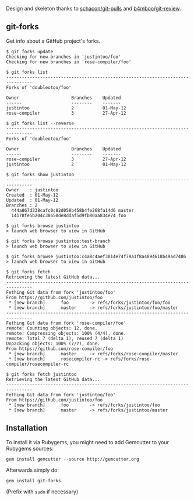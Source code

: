 Design and skeleton thanks to [schacon/git-pulls](https://github.com/schacon/git-pulls) and [b4mboo/git-review](https://github.com/b4mboo/git-review).


git-forks
----------

Get info about a GitHub project's forks.

    $ git forks update
    Checking for new branches in 'justintoo/foo'
    Checking for new branches in 'rose-compiler/foo'

    $ git forks list
    --------------------------------------------------------------------------------
    Forks of 'doubleotoo/foo'

    Owner                    Branches    Updated
    ------                   --------    -------
    justintoo                2           01-May-12
    rose-compiler            3           27-Apr-12

    $ git forks list --reverse
    --------------------------------------------------------------------------------
    Forks of 'doubleotoo/foo'

    Owner                    Branches    Updated
    ------                   --------    -------
    rose-compiler            3           27-Apr-12
    justintoo                2           01-May-12

    $ git forks show justintoo
    --------------------------------------------------------------------------------
    Owner    : justintoo
    Created  : 01-May-12
    Updated  : 01-May-12
    Branches : 2
      444a867d338cafc0c82d058b458b4fe268fa14d6 master
      14178fe5b204c38650de8ddaf5d9fb80aa834e74 foo

    $ git forks browse justintoo
    > launch web browser to view in GitHub

    $ git forks browse justintoo:test-branch
    > launch web browser to view in GitHub

    $ git forks browse justintoo:c4a8c4aef3814e74f79a1f8a4894618b49ad7486
    > launch web browser to view in GitHub

    $ git forks fetch
    Retrieving the latest GitHub data...
    --------------------------------------------------------------------------------
    Fething Git data from fork 'justintoo/foo'
    From https://github.com/justintoo/foo
     * [new branch]      foo        -> refs/forks/justintoo/foo/foo
     * [new branch]      master     -> refs/forks/justintoo/foo/master
    --------------------------------------------------------------------------------
    Fething Git data from fork 'rose-compiler/foo'
    remote: Counting objects: 12, done.
    remote: Compressing objects: 100% (4/4), done.
    remote: Total 7 (delta 1), reused 7 (delta 1)
    Unpacking objects: 100% (7/7), done.
    From https://github.com/rose-compiler/foo
     * [new branch]      master     -> refs/forks/rose-compiler/master
     * [new branch]      rosecompiler-rc -> refs/forks/rose-compiler/rosecompiler-rc

    $ git forks fetch justintoo
    Retrieving the latest GitHub data...
    --------------------------------------------------------------------------------
    Fething Git data from fork 'justintoo/foo'
    From https://github.com/justintoo/foo
     * [new branch]      foo        -> refs/forks/justintoo/foo
     * [new branch]      master     -> refs/forks/justintoo/master


Installation
------------

To install it via Rubygems, you might need to add Gemcutter to your Rubygems sources:

    gem install gemcutter --source http://gemcutter.org

Afterwards simply do:

    gem install git-forks

(Prefix with `sudo` if necessary)
